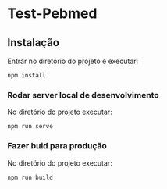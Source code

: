# Test-Pebmed

## Instalação 
Entrar no diretório do projeto e executar:  
```
npm install
```

### Rodar server local de desenvolvimento
No diretório do projeto executar:
```
npm run serve
```

### Fazer buid para produção
No diretório do projeto executar:
```
npm run build
```



